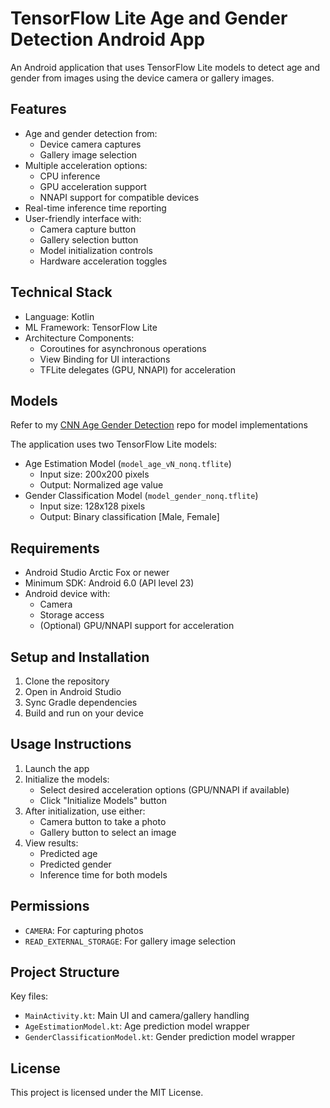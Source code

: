 # TensorFlow Lite Age and Gender Detection Android App

An Android application that uses TensorFlow Lite models to detect age and gender from images using the device camera or gallery images.

## Features

- Age and gender detection from:
  - Device camera captures
  - Gallery image selection
- Multiple acceleration options:
  - CPU inference
  - GPU acceleration support
  - NNAPI support for compatible devices
- Real-time inference time reporting
- User-friendly interface with:
  - Camera capture button
  - Gallery selection button
  - Model initialization controls
  - Hardware acceleration toggles

## Technical Stack

- Language: Kotlin
- ML Framework: TensorFlow Lite
- Architecture Components:
  - Coroutines for asynchronous operations
  - View Binding for UI interactions
  - TFLite delegates (GPU, NNAPI) for acceleration

## Models
Refer to my [CNN Age Gender Detection](https://github.com/haturusinghe/cnn-age-gender) repo for model implementations

The application uses two TensorFlow Lite models:
- Age Estimation Model (`model_age_vN_nonq.tflite`)
  - Input size: 200x200 pixels
  - Output: Normalized age value
- Gender Classification Model (`model_gender_nonq.tflite`)
  - Input size: 128x128 pixels
  - Output: Binary classification [Male, Female]

## Requirements

- Android Studio Arctic Fox or newer
- Minimum SDK: Android 6.0 (API level 23)
- Android device with:
  - Camera
  - Storage access
  - (Optional) GPU/NNAPI support for acceleration

## Setup and Installation

1. Clone the repository
2. Open in Android Studio
3. Sync Gradle dependencies
4. Build and run on your device

## Usage Instructions

1. Launch the app
2. Initialize the models:
   - Select desired acceleration options (GPU/NNAPI if available)
   - Click "Initialize Models" button
3. After initialization, use either:
   - Camera button to take a photo
   - Gallery button to select an image
4. View results:
   - Predicted age
   - Predicted gender
   - Inference time for both models

## Permissions

- `CAMERA`: For capturing photos
- `READ_EXTERNAL_STORAGE`: For gallery image selection

## Project Structure

Key files:
- `MainActivity.kt`: Main UI and camera/gallery handling
- `AgeEstimationModel.kt`: Age prediction model wrapper
- `GenderClassificationModel.kt`: Gender prediction model wrapper

## License

This project is licensed under the MIT License.
